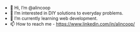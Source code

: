 - 👋 Hi, I’m @alincoop
- 👀 I’m interested in DIY solutions to everyday problems.
- 🌱 I’m currently learning web development.
- 📫 How to reach me - https://www.linkedin.com/in/alincoop/

<!---
alincoop/alincoop is a ✨ special ✨ repository because its `README.md` (this file) appears on your GitHub profile.
You can click the Preview link to take a look at your changes.
--->
